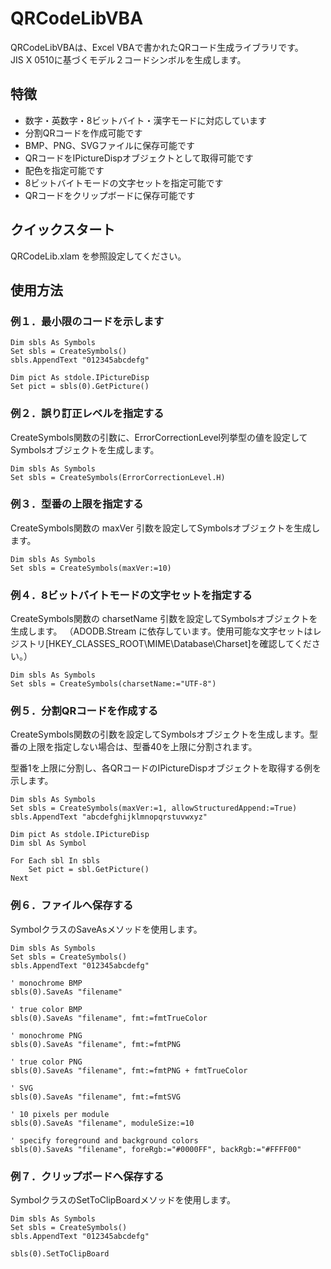 # QRCodeLibVBA
QRCodeLibVBAは、Excel VBAで書かれたQRコード生成ライブラリです。  
JIS X 0510に基づくモデル２コードシンボルを生成します。

## 特徴
- 数字・英数字・8ビットバイト・漢字モードに対応しています
- 分割QRコードを作成可能です
- BMP、PNG、SVGファイルに保存可能です
- QRコードをIPictureDispオブジェクトとして取得可能です  
- 配色を指定可能です
- 8ビットバイトモードの文字セットを指定可能です
- QRコードをクリップボードに保存可能です


## クイックスタート
QRCodeLib.xlam を参照設定してください。  


## 使用方法
### 例１．最小限のコードを示します

```VBA
Dim sbls As Symbols
Set sbls = CreateSymbols()
sbls.AppendText "012345abcdefg"

Dim pict As stdole.IPictureDisp
Set pict = sbls(0).GetPicture()
```

### 例２．誤り訂正レベルを指定する
CreateSymbols関数の引数に、ErrorCorrectionLevel列挙型の値を設定してSymbolsオブジェクトを生成します。

```VBA
Dim sbls As Symbols
Set sbls = CreateSymbols(ErrorCorrectionLevel.H)
```

### 例３．型番の上限を指定する
CreateSymbols関数の maxVer 引数を設定してSymbolsオブジェクトを生成します。

```VBA
Dim sbls As Symbols
Set sbls = CreateSymbols(maxVer:=10)
```

### 例４．8ビットバイトモードの文字セットを指定する
CreateSymbols関数の charsetName 引数を設定してSymbolsオブジェクトを生成します。
（ADODB.Stream に依存しています。使用可能な文字セットはレジストリ[HKEY_CLASSES_ROOT\MIME\Database\Charset]を確認してください。）

```VBA
Dim sbls As Symbols
Set sbls = CreateSymbols(charsetName:="UTF-8")
```

### 例５．分割QRコードを作成する
CreateSymbols関数の引数を設定してSymbolsオブジェクトを生成します。型番の上限を指定しない場合は、型番40を上限に分割されます。  

型番1を上限に分割し、各QRコードのIPictureDispオブジェクトを取得する例を示します。

```VBA
Dim sbls As Symbols
Set sbls = CreateSymbols(maxVer:=1, allowStructuredAppend:=True)
sbls.AppendText "abcdefghijklmnopqrstuvwxyz"
    
Dim pict As stdole.IPictureDisp
Dim sbl As Symbol
    
For Each sbl In sbls
    Set pict = sbl.GetPicture()
Next
```

### 例６．ファイルへ保存する
SymbolクラスのSaveAsメソッドを使用します。

```VBA
Dim sbls As Symbols
Set sbls = CreateSymbols()
sbls.AppendText "012345abcdefg"
    
' monochrome BMP
sbls(0).SaveAs "filename"

' true color BMP
sbls(0).SaveAs "filename", fmt:=fmtTrueColor

' monochrome PNG
sbls(0).SaveAs "filename", fmt:=fmtPNG

' true color PNG 
sbls(0).SaveAs "filename", fmt:=fmtPNG + fmtTrueColor

' SVG
sbls(0).SaveAs "filename", fmt:=fmtSVG
        
' 10 pixels per module
sbls(0).SaveAs "filename", moduleSize:=10
    
' specify foreground and background colors
sbls(0).SaveAs "filename", foreRgb:="#0000FF", backRgb:="#FFFF00"
```


### 例７．クリップボードへ保存する
SymbolクラスのSetToClipBoardメソッドを使用します。

```VBA
Dim sbls As Symbols
Set sbls = CreateSymbols()
sbls.AppendText "012345abcdefg"
    
sbls(0).SetToClipBoard
```

